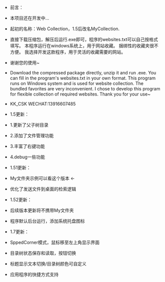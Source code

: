 * 前言：

* 本项目还在开发中...
* 起初的名称：Web Collection，1.5后改名MyCollection.
* 直接下载压缩包，解压后运行.exe即可，程序的websites.txt可以自己按格式填写。 本程序运行在windows系统上，用于网站收藏。 捆绑性的收藏夹很不方便。 我选择开发这款程序，用于灵活的收藏需要的网站。 
* 谢谢您的使用~

* Download the compressed package directly, unzip it and run .exe. You can fill in the program's websites.txt in your own format. This program runs on Windows system and is used for website collection. The bundled favorites are very inconvenient. I chose to develop this program for flexible collection of required websites. Thank you for your use~

* KK_CSK WECHAT:13916607485




* 1.5更新：
* 1.更新了父子树目录
* 2.添加了文件管理功能
* 3.丰富了右键功能
* 4.debug一些功能


* 1.51更新：
* My文件夹示例可以看这个版本 <-
* 优化了发送文件到桌面的检索逻辑


* 1.52更新：
* 后续版本更新将不携带My文件夹
* 程序默认后台运行，添加系统托盘图标


* 1.7更新：
* SppedCorner模式，鼠标移至左上角显示界面
* 目录树状态保存和读取，按钮切换
* 标题显示文本切换/目录树颜色可自定义
* 应用程序的快捷方式支持
